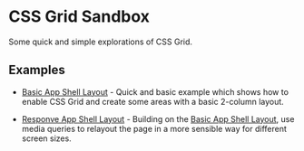 # CSS Grid Sandbox

Some quick and simple explorations of CSS Grid.

## Examples

 * [Basic App Shell Layout](../../tree/master/basic-shell) - Quick and basic example which shows how to enable CSS Grid and create some areas with a basic 2-column layout.

 * [Responve App Shell Layout](../../tree/master/responsive-shell) - Building on the [Basic App Shell Layout](tree/master/basic-shell), use media queries to relayout the page in a more sensible way for different screen sizes.
 